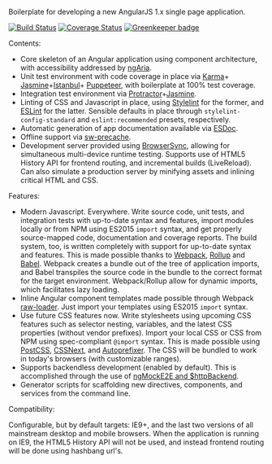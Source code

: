 Boilerplate for developing a new AngularJS 1.x single page application.

[![Build Status](https://travis-ci.org/gscoppino/ng-modern-boilerplate.svg?branch=master)](https://travis-ci.org/gscoppino/ng-modern-boilerplate)
[![Coverage Status](https://coveralls.io/repos/github/gscoppino/ng-modern-boilerplate/badge.svg?branch=master)](https://coveralls.io/github/gscoppino/ng-modern-boilerplate?branch=master)
[![Greenkeeper badge](https://badges.greenkeeper.io/gscoppino/ng-modern-boilerplate.svg)](https://greenkeeper.io/)

Contents:
* Core skeleton of an Angular application using component architecture, with accessibility addressed by [ngAria](https://angularjs.org/).
* Unit test environment with code coverage in place via [Karma](https://karma-runner.github.io/1.0/index.html)+
[Jasmine](http://jasmine.github.io/)+[Istanbul](http://gotwarlost.github.io/istanbul/)+
[Puppeteer](https://developers.google.com/web/tools/puppeteer/), with boilerplate at 100% test coverage.
* Integration test environment via [Protractor](http://www.protractortest.org/)+[Jasmine](http://jasmine.github.io/).
* Linting of CSS and Javascript in place, using [Stylelint](http://stylelint.io/) for the former, and [ESLint](http://eslint.org/) for the latter. Sensible defaults
in place through `stylelint-config-standard` and `eslint:recommended` presets, respectively.
* Automatic generation of app documentation available via [ESDoc](https://esdoc.org/).
* Offline support via [sw-precache](https://github.com/GoogleChrome/sw-precache).
* Development server provided using [BrowserSync](https://www.browsersync.io/), allowing for simultaneous multi-device runtime testing. Supports use of HTML5 History API
for frontend routing, and incremental builds (LiveReload). Can also simulate a production server by minifying assets and inlining critical HTML and CSS.

Features:
* Modern Javascript. Everywhere. Write source code, unit tests, and integration tests with up-to-date syntax and features,
import modules locally or from NPM using ES2015 `import` syntax, and get properly source-mapped code, documentation and coverage reports.
The build system, too, is written completely with support for up-to-date syntax and features. This is made possible thanks to [Webpack](https://webpack.github.io/),
[Rollup](https://rollupjs.org/) and [Babel](https://babeljs.io/). Webpack creates a bundle out of the tree of application imports, and Babel transpiles the source code
in the bundle to the correct format for the target environment. Webpack/Rollup allow for dynamic imports, which facilitates lazy loading.
* Inline Angular component templates made possible through Webpack [raw-loader](https://github.com/webpack/raw-loader). Just import your templates using ES2015 `import` syntax.
* Use future CSS features now. Write stylesheets using upcoming CSS features such as selector nesting, variables, and the latest CSS properties (without vendor prefixes).
Import your local CSS or CSS from NPM using spec-compliant `@import` syntax.  This is made possible using [PostCSS](http://postcss.org/), [CSSNext](http://cssnext.io/),
and [Autoprefixer](https://autoprefixer.github.io/). The CSS will be bundled to work in today's browsers (with customizable ranges).
* Supports backendless development (enabled by default). This is accomplished through the use of [ngMockE2E and $httpBackend](https://angularjs.org/).
* Generator scripts for scaffolding new directives, components, and services from the command line.

Compatibility:

Configurable, but by default targets: IE9+, and the last two versions of all mainstream desktop and mobile browsers. When the application is running on IE9,
the HTML5 History API will not be used, and instead frontend routing will be done using hashbang url's.
